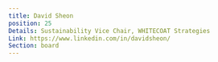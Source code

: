 ```yaml
---
title: David Sheon
position: 25
Details: Sustainability Vice Chair, WHITECOAT Strategies
Link: https://www.linkedin.com/in/davidsheon/
Section: board
---
```


